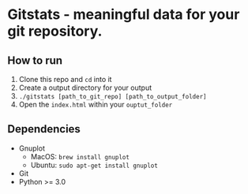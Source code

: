 # Gitstats - meaningful data for your git repository. 

## How to run
1. Clone this repo and `cd` into it
2. Create a output directory for your output
3. `./gitstats [path_to_git_repo] [path_to_output_folder]`
4. Open the `index.html` within your `ouptut_folder`

## Dependencies

* Gnuplot
  * MacOS: `brew install gnuplot`
  * Ubuntu: `sudo apt-get install gnuplot`
* Git
* Python >= 3.0